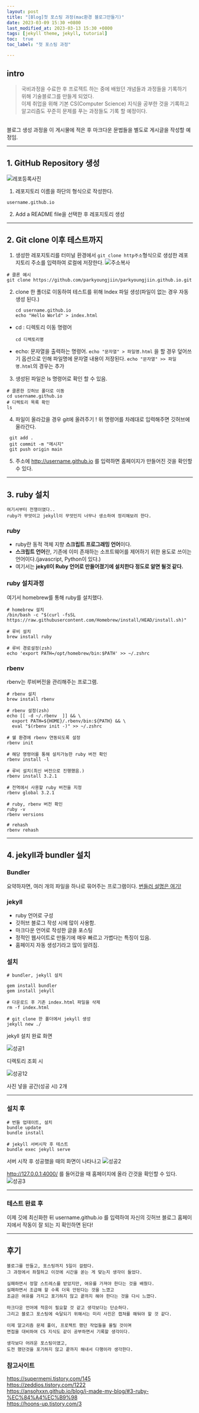 ```yaml
---
layout: post
title: "[Blog]첫 포스팅 과정(mac환경 블로그만들기)"
date: 2023-03-09 15:30 +0800
last_modified_at: 2023-03-13 15:30 +0800
tags: [jekyll theme, jekyll, tutorial]
toc:  true
toc_label: "첫 포스팅 과정"

---
```

## intro
> 국비과정을 수료한 후 프로젝트 하는 중에 배웠던 개념들과 과정들을 기록하기 위해 기술블로그를 만들게 되었다.<br>
이제 취업을 위해 기본 CS(Computer Science) 지식을 공부한 것을 기록하고 알고리즘도 꾸준히 문제를 푸는 과정들도 기록 할 예정이다.
<br>
블로그 생성 과정을 이 게시물에 적은 후 마크다운 문법들을 별도로 게시글을 작성할 예정임.

--- 
## 1. GitHub Repository 생성 
![레포등록사진](https://user-images.githubusercontent.com/112313165/224630140-5d07314c-d99e-4b7f-ba5b-1dad576da6eb.png)

1. 레포지토리 이름을 하단의 형식으로 작성한다.
```
username.github.io
```

2. Add a README file을 선택한 후 레포지토리 생성
---
## 2. Git clone 이후 테스트까지
1. 생성한 레포지토리를 터미널 환경에서 ```git clone http주소```형식으로 생성한 레포지토리 주소를 입력하여 로컬에 저장한다.
![주소복사](https://user-images.githubusercontent.com/112313165/224632134-e89e3c3b-45c9-4a25-83e6-b6610362312a.png)
```
# 클론 예시
git clone https://github.com/parkyoungjiin/parkyoungjiin.github.io.git
``` 

2. clone 한 폴더로 이동하여 테스트를 위해 Index 파일 생성(파일이 없는 경우 자동생성 된다.)
    ```
    cd username.github.io
    echo "Hello World" > index.html
    ```

- cd : 디렉토리 이동 명령어
  ```
  cd 디렉토리명
  ```

- echo: 문자열을 출력하는 명령어.
`echo "문자열" > 파일명.html` 을 할 경우 덮어쓰기 옵션으로 인해 파일명에 문자열 내용이 저장된다.
 `echo "문자열" >> 파일명.html`의 경우는 추가

 3. 생성된 파일은 ls 명령어로 확인 할 수 있음.
 ```
 # 클론한 깃허브 폴더로 이동
 cd username.github.io
 # 디렉토리 목록 확인
 ls
  ```
 4. 파일이 올라갔을 경우 git에 올려주기 !
 위 명령어를 차례대로 입력해주면 깃허브에 올라간다.
 ```
  git add .
  git commit -m "메시지"
  git push origin main
  ```
5. 주소에 http://username.github.io 를 입력하면 홈페이지가 만들어진 것을 확인할 수 있다. 

---
## 3. ruby 설치

```
여기서부터 전쟁이였다.. 
ruby가 무엇이고 jekyll이 무엇인지 너무나 생소하여 정리해보려 한다.
```

### ruby
- ruby란 동적 객체 지향 **스크립트 프로그래밍 언어**이다.
- **스크립트 언어**란, 기존에 이미 존재하는 소프트웨어를 제어하기 위한 용도로 쓰이는 언어이다.(javascript, Python이 있다.)
- 여기서는 **jekyll이 Ruby 언어로 만들어졌기에 설치한다 정도로 알면 될것 같다.** 

### ruby 설치과정
여기서 homebrew를 통해 ruby를 설치했다.

```
# homebrew 설치
/bin/bash -c "$(curl -fsSL https://raw.githubusercontent.com/Homebrew/install/HEAD/install.sh)"

# 루비 설치
brew install ruby

# 루비 경로설정(zsh)
echo 'export PATH=/opt/homebrew/bin:$PATH' >> ~/.zshrc

```

### rbenv
rbenv는 루비버전을 관리해주는 프로그램.
```
# rbenv 설치
brew install rbenv

# rbenv 설정(zsh)
echo [[ -d ~/.rbenv  ]] && \
  export PATH=${HOME}/.rbenv/bin:${PATH} && \
  eval "$(rbenv init -)" >> ~/.zshrc

# 쉘 환경에 rbenv 연동되도록 설정
rbenv init

# 해당 명령어를 통해 설치가능한 ruby 버전 확인
rbenv install -l

# 루비 설치(최신 버전으로 진행했음.)
rbenv install 3.2.1

# 전역에서 사용할 ruby 버전을 지정
rbenv global 3.2.1

# ruby, rbenv 버전 확인
ruby -v
rbenv versions

# rehash
rbenv rehash
```
---
## 4. jekyll과 bundler 설치

### Bundler
요약하자면, 여러 개의 파일을 하나로 묶어주는 프로그램이다.
[번들러 설명은 여기!](https://velog.io/@ksung1889/%EB%B2%88%EB%93%A4%EB%9F%ACbundler%EB%9E%80)

### jekyll
- ruby 언어로 구성
- 깃허브 블로그 작성 시에 많이 사용함.
- 마크다운 언어로 작성한 글을 포스팅
- 정적인 웹사이트로 만들기에 매우 빠르고 가볍다는 특징이 있음.
- 홈페이지 자동 생성기라고 많이 알려짐.

### 설치

```
# bundler, jekyll 설치

gem install bundler
gem install jekyll

# 다운로드 후 기존 index.html 파일을 삭제
rm -f index.html

# git clone 한 폴더에서 jekyll 생성
jekyll new ./
```

jekyll 설치 완료 화면

![성공1](https://user-images.githubusercontent.com/112313165/224721011-8347be3d-a12d-40fd-b157-1098d517d143.png)

디렉토리 조회 시

![성공12](https://user-images.githubusercontent.com/112313165/224721033-df48c594-f7a1-4095-8634-05cb5f8f2907.png)


사진 넣을 공간(성공 시) 2개

---
### 설치 후
```
# 번들 업데이트, 설치
bundle update
bundle install

# jekyll 서버시작 후 테스트
bundle exec jekyll serve
```

서버 시작 후 성공했을 때의 화면이 나타나고
![성공2](https://user-images.githubusercontent.com/112313165/224721049-c5a7c6e1-692b-430f-8ab4-9394fa4a8e4b.png)

http://127.0.0.1:4000/ 를 들어갔을 때 홈페이지에 올라 간것을 확인할 수 있다.
![성공3](https://user-images.githubusercontent.com/112313165/224721035-84e2cc6c-e849-4928-95b0-45de0924aea1.png)

---
### 테스트 완료 후
이제 깃에 최신화한 뒤 username.github.io 를 입력하여 자신의 깃허브 블로그 홈페이지에서 작동이 잘 되는 지 확인하면 된다!

---
## 후기

```
블로그를 만들고, 포스팅까지 5일이 걸렸다.
그 과정에서 좌절하고 이것에 시간을 쏟는 게 맞는지 생각이 들었다.

실패하면서 정말 스트레스를 받았지만, 여유를 가져야 한다는 것을 배웠다.
실패하면서 조급해 할 수록 더욱 안된다는 것을 느꼈고
조금은 여유를 가지고 포기하지 않고 끝까지 해야 한다는 것을 다시 느꼈다.

마크다운 언어에 적응이 필요할 것 같고 생각보다는 단순하다.
그리고 블로그 포스팅에 숙달되기 위해서는 미리 사진은 캡쳐를 해둬야 할 것 같다.

이제 알고리즘 문제 풀이, 프로젝트 했던 작업들을 올릴 것이며
면접을 대비하여 CS 지식도 같이 공부하면서 기록할 생각이다.

생각보다 어려운 포스팅이였고, 
도전 했던것을 포기하지 않고 끝까지 해내서 다행이라 생각한다.
```

### 참고사이트

<https://supermemi.tistory.com/145><br>
<https://zeddios.tistory.com/1222><br>
<https://ansohxxn.github.io/blog/i-made-my-blog/#3-ruby-%EC%84%A4%EC%B9%98><br>
<https://hoons-up.tistory.com/3><br>